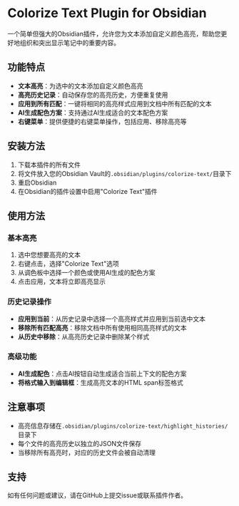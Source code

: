 # Colorize Text Plugin for Obsidian

一个简单但强大的Obsidian插件，允许您为文本添加自定义颜色高亮，帮助您更好地组织和突出显示笔记中的重要内容。

## 功能特点

- **文本高亮**：为选中的文本添加自定义颜色高亮
- **高亮历史记录**：自动保存您的高亮历史，方便重复使用
- **应用到所有匹配**：一键将相同的高亮样式应用到文档中所有匹配的文本
- **AI生成配色方案**：支持通过AI生成适合的文本配色方案
- **右键菜单**：提供便捷的右键菜单操作，包括应用、移除高亮等

## 安装方法

1. 下载本插件的所有文件
2. 将文件放入您的Obsidian Vault的`.obsidian/plugins/colorize-text/`目录下
3. 重启Obsidian
4. 在Obsidian的插件设置中启用"Colorize Text"插件

## 使用方法

### 基本高亮
1. 选中您想要高亮的文本
2. 右键点击，选择"Colorize Text"选项
3. 从调色板中选择一个颜色或使用AI生成的配色方案
4. 点击应用，文本将立即高亮显示

### 历史记录操作
- **应用到当前**：从历史记录中选择一个高亮样式并应用到当前选中文本
- **移除所有匹配高亮**：移除文档中所有使用相同高亮样式的文本
- **从历史中移除**：从高亮历史记录中删除某个样式

### 高级功能
- **AI生成配色**：点击AI按钮自动生成适合当前上下文的配色方案
- **将格式输入到编辑框**：生成高亮文本的HTML span标签格式

## 注意事项
- 高亮信息存储在`.obsidian/plugins/colorize-text/highlight_histories/`目录下
- 每个文件的高亮历史以独立的JSON文件保存
- 当移除所有高亮时，对应的历史文件会被自动清理

## 支持
如有任何问题或建议，请在GitHub上提交issue或联系插件作者。